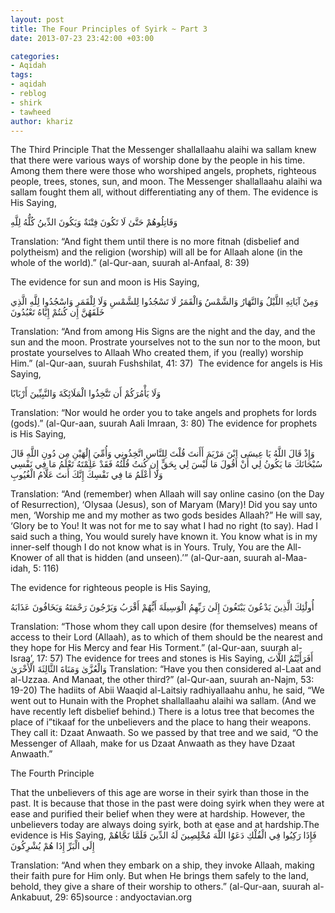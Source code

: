 ```yaml
---
layout: post
title: The Four Principles of Syirk ~ Part 3
date: 2013-07-23 23:42:00 +03:00

categories:
- Aqidah
tags:
- aqidah
- reblog
- shirk
- tawheed
author: khariz
---
```

The Third Principle
That the Messenger shallallaahu alaihi wa sallam knew that there were various ways of worship done by the people in his time. Among them there were those who worshiped angels, prophets, righteous people, trees, stones, sun, and moon. The Messenger shallallaahu alaihi wa sallam fought them all, without differentiating any of them. The evidence is His Saying,

وَقَاتِلُوهُمْ حَتَّىٰ لَا تَكُونَ فِتْنَةٌ وَيَكُونَ الدِّينُ كُلُّهُ لِلَّهِ


Translation: “And fight them until there is no more fitnah (disbelief and polytheism) and the religion (worship) will all be for Allaah alone (in the whole of the world).” (al-Qur-aan, suurah al-Anfaal, 8: 39)

The evidence for sun and moon is His Saying,




وَمِنْ آيَاتِهِ اللَّيْلُ وَالنَّهَارُ وَالشَّمْسُ وَالْقَمَرُ لَا تَسْجُدُوا لِلشَّمْسِ وَلَا لِلْقَمَرِ وَاسْجُدُوا لِلَّهِ الَّذِي خَلَقَهُنَّ إِن كُنتُمْ إِيَّاهُ تَعْبُدُونَ




Translation: “And from among His Signs are the night and the day, and the sun and the moon. Prostrate yourselves not to the sun nor to the moon, but prostate yourselves to Allaah Who created them, if you (really) worship Him.” (al-Qur-aan, suurah Fushshilat, 41: 37)
 The evidence for angels is His Saying,

وَلَا يَأْمُرَكُمْ أَن تَتَّخِذُوا الْمَلَائِكَةَ وَالنَّبِيِّينَ أَرْبَابًا


Translation: “Nor would he order you to take angels and prophets for lords (gods).” (al-Qur-aan, suurah Aali Imraan, 3: 80)
The evidence for prophets is His Saying,

وَإِذْ قَالَ اللَّهُ يَا عِيسَى ابْنَ مَرْيَمَ أَأَنتَ قُلْتَ لِلنَّاسِ اتَّخِذُونِي وَأُمِّيَ إِلَٰهَيْنِ مِن دُونِ اللَّهِ قَالَ سُبْحَانَكَ مَا يَكُونُ لِي أَنْ أَقُولَ مَا لَيْسَ لِي بِحَقٍّ إِن كُنتُ قُلْتُهُ فَقَدْ عَلِمْتَهُ تَعْلَمُ مَا فِي نَفْسِي وَلَا أَعْلَمُ مَا فِي نَفْسِكَ إِنَّكَ أَنتَ عَلَّامُ الْغُيُوبِ



Translation: “And (remember) when Allaah will say online casino  (on the Day of Resurrection), ‘OIysaa (Jesus), son of Maryam (Mary)! Did you say unto men, ‘Worship me and my mother as two gods besides Allaah?” He will say, ‘Glory be to You! It was not for me to say what I had no right (to say). Had I said such a thing, You would surely have known it. You know what is in my inner-self though I do not know what is in Yours. Truly, You are the All-Knower of all that is hidden (and unseen).’” (al-Qur-aan, suurah al-Maa-idah, 5: 116)


The evidence for righteous people is His Saying,

أُولَٰئِكَ الَّذِينَ يَدْعُونَ يَبْتَغُونَ إِلَىٰ رَبِّهِمُ الْوَسِيلَةَ أَيُّهُمْ أَقْرَبُ وَيَرْجُونَ رَحْمَتَهُ وَيَخَافُونَ عَذَابَهُ


Translation: “Those whom they call upon desire (for themselves) means of access to their Lord (Allaah), as to which of them should be the nearest and they hope for His Mercy and fear His Torment.” (al-Qur-aan, suurah al-Israa’, 17: 57)
The evidence for trees and stones is His Saying,
أَفَرَأَيْتُمُ اللَّاتَ وَالْعُزَّىٰ وَمَنَاةَ الثَّالِثَةَ الْأُخْرَىٰ
Translation: “Have you then considered al-Laat and al-Uzzaa. And Manaat, the other third?” (al-Qur-aan, suurah an-Najm, 53: 19-20)
The hadiits of Abii Waaqid al-Laitsiy radhiyallaahu anhu, he said, “We went out to Hunain with the Prophet shallallaahu alaihi wa sallam. (And we have recently left disbelief behind.) There is a lotus tree that becomes the place of i”tikaaf for the unbelievers and the place to hang their weapons. They call it: Dzaat Anwaath. So we passed by that tree and we said, “O the Messenger of Allaah, make for us Dzaat Anwaath as they have Dzaat Anwaath.”

The Fourth Principle

That the unbelievers of this age are worse in their syirk than those in the past. It is because that those in the past were doing syirk when they were at ease and purified their belief when they were at hardship. However, the unbelievers today are always doing syirk, both at ease and at hardship.The evidence is His Saying,
فَإِذَا رَكِبُوا فِي الْفُلْكِ دَعَوُا اللَّهَ مُخْلِصِينَ لَهُ الدِّينَ فَلَمَّا نَجَّاهُمْ إِلَى الْبَرِّ إِذَا هُمْ يُشْرِكُونَ

Translation: “And when they embark on a ship, they invoke Allaah, making their faith pure for Him only. But when He brings them safely to the land, behold, they give a share of their worship to others.” (al-Qur-aan, suurah al-Ankabuut, 29: 65)source : andyoctavian.org
